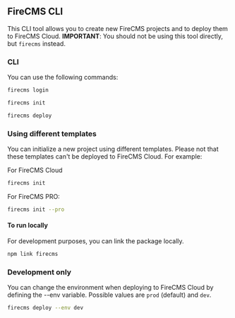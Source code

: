## FireCMS CLI

This CLI tool allows you to create new FireCMS projects and to deploy them to FireCMS Cloud.
**IMPORTANT**: You should not be using this tool directly, but `firecms` instead.

### CLI

You can use the following commands:

```bash
firecms login
```

```bash
firecms init
```

```bash
firecms deploy
```

### Using different templates

You can initialize a new project using different templates. Please not that these templates can't
be deployed to FireCMS Cloud. For example:

For FireCMS Cloud

```bash
firecms init
```

For FireCMS PRO:

```bash
firecms init --pro
```

#### To run locally

For development purposes, you can link the package locally.

```bash
npm link firecms
```

### Development only

You can change the environment when deploying to FireCMS Cloud by defining the --env variable.
Possible values are `prod` (default) and `dev`.

```bash
firecms deploy --env dev
```
